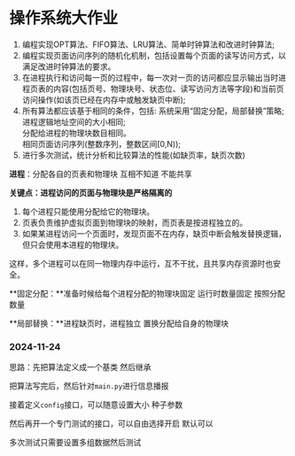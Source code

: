 # 操作系统大作业

1. 编程实现OPT算法、FIFO算法、LRU算法、简单时钟算法和改进时钟算法;
2. 编程实现页面访问序列的随机化机制，包括设置每个页面的读写访问方式，以满足改进时钟算法的要求。
3. 在进程执行和访问每一页的过程中，每一次对一页的访问都应显示输出当时进程页表的内容(包括页号、物理块号、状态位、读写访问方法等字段)和当前页访问操作(如该页已经在内存中或触发缺页中断);
4. 所有算法都应该基于相同的条件，包括:
   系统采用“固定分配，局部替换”策略;<br>
   进程逻辑地址空间的大小相同;<br>
   分配给进程的物理块数目相同。<br>
   相同页面访问序列(整数序列，整数区间[0,N));<br>
5. 进行多次测试，统计分析和比较算法的性能(如缺页率，缺页次数)



**进程**：分配各自的页表和物理块 互相不知道 不能共享

**关键点：进程访问的页面与物理块是严格隔离的**

1. 每个进程只能使用分配给它的物理块。
2. 页表负责维护虚拟页面到物理块的映射，而页表是按进程独立的。
3. 如果某进程访问一个页面时，发现页面不在内存，缺页中断会触发替换逻辑，但只会使用本进程的物理块。

这样，多个进程可以在同一物理内存中运行，互不干扰，且共享内存资源时也安全。

**固定分配：**准备时候给每个进程分配的物理块固定 运行时数量固定 按照分配数量

**局部替换：**进程缺页时，进程独立 置换分配给自身的物理块



### 2024-11-24

思路：先把算法定义成一个基类 然后继承

把算法写完后，然后针对`main.py`进行信息播报

接着定义`config`接口，可以随意设置大小 种子参数  

然后再开一个专门测试的接口，可以自由选择开启 默认可以

多次测试只需要设置多组数据然后测试
